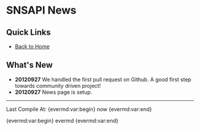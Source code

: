 # SNSAPI News

## Quick Links

   * [Back to Home](../index.html)

## What's New

   * **20120927**
   We handled the first pull request on Github. 
   A good first step towards community driven project!
   * **20120927** 
   News page is setup.

----------------

Last Compile At: 
{evermd:var:begin}
now
{evermd:var:end}

{evermd:var:begin}
evermd
{evermd:var:end}
